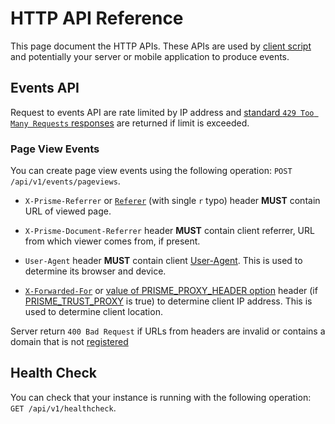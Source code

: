 # HTTP API Reference

This page document the HTTP APIs. These APIs are used
by [client script](../02-set-up/01-configuration/02-configure-client-script.md)
and potentially your server or mobile application to produce events.

## Events API

Request to events API are rate limited by IP address and [standard `429 Too Many Requests`
responses](https://developer.mozilla.org/en-US/docs/Web/HTTP/Status/429) are
returned if limit is exceeded.

### Page View Events

You can create page view events using the following operation:
`POST /api/v1/events/pageviews`.

* `X-Prisme-Referrer` or [`Referer`](https://developer.mozilla.org/en-US/docs/Web/HTTP/Headers/Referer)
(with single `r` typo) header **MUST** contain URL of viewed page.

* `X-Prisme-Document-Referrer` header **MUST** contain client referrer, URL from
which viewer comes from, if present.

* `User-Agent` header **MUST** contain client [User-Agent](https://developer.mozilla.org/en-US/docs/Web/HTTP/Headers/User-Agent).
This is used to determine its browser and device.

* [`X-Forwarded-For`](https://developer.mozilla.org/en-US/docs/Web/HTTP/Headers/X-Forwarded-For)
or [value of PRISME_PROXY_HEADER option](../02-set-up/01-configuration/01-configure-server/03-ingestion-mode.md#proxy-header)
header (if [PRISME_TRUST_PROXY](../02-set-up/01-configuration/01-configure-server/02-default-mode.md#trust-proxy) is true) to determine
client IP address. This is used to determine client location.

Server return `400 Bad Request` if URLs from headers are invalid or contains a
domain that is not [registered](../02-set-up/01-configuration/01-configure-server/03-ingestion-mode.md#sources)

## Health Check

You can check that your instance is running with the following operation:
`GET /api/v1/healthcheck`.
